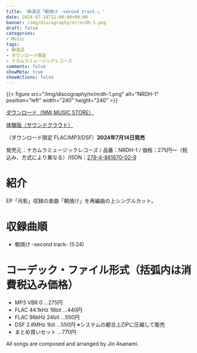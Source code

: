 ```yaml
---
title: '麻浪迅「朝焼け -second track-」'
date: 2024-07-14T12:00:00+09:00
banner: /img/discography/nr/nrdh-1.png
draft: false
categories:
- Music
tags:
- 麻浪迅
- ダウンロード限定
- ナカムラミュージックレコーズ
comments: false
showMeta: true
showActions: false
---
```


{{< figure src="/img/discography/nr/nrdh-1.png" alt="NRDH-1" position="left" width="240" height="240" >}}

[ダウンロード（NMI MUSIC STORE）](https://nmimusic.booth.pm/items/5916436)

[体験版（サウンドクラウド）](https://soundcloud.com/hayatehay/sunrise-colours-second-track-demo)

（ダウンロード限定 FLAC/MP3/DSF）**2024年7月14日発売**

発売元：ナカムラミュージックレコーズ / 品番：NRDH-1 / 価格：275円～（税込み、方式により異なる）/ISDN：[278-4-861670-02-9](https://isdn.jp/2784861670029)

# 紹介
EP「月影」収録の楽曲「朝焼け」を再編曲の上シングルカット。

# 収録曲順
- 朝焼け -second track- (5:24)

# コーデック・ファイル形式（括弧内は消費税込み価格）
- MP3 VBR 0 …275円
- FLAC 44.1kHz 16bit …440円
- FLAC 96kHz 24bit …550円
- DSF 2.8MHz 1bit …550円 ※システムの都合上ZIPに圧縮して販売
- まとめ買いセット …770円

All songs are composed and arranged by Jin Asanami.
